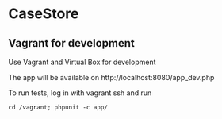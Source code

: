 # CaseStore




## Vagrant for development

Use Vagrant and Virtual Box for development

The app will be available on http://localhost:8080/app_dev.php

To run tests, log in with vagrant ssh and run

```
cd /vagrant; phpunit -c app/
```
